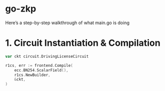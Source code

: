 # go-zkp


Here’s a step-by-step walkthrough of what main.go is doing

# 1. Circuit Instantiation & Compilation

```go
var ckt circuit.DrivingLicenseCircuit

r1cs, err := frontend.Compile(
    ecc.BN254.ScalarField(),
    r1cs.NewBuilder,
    &ckt,
)


```